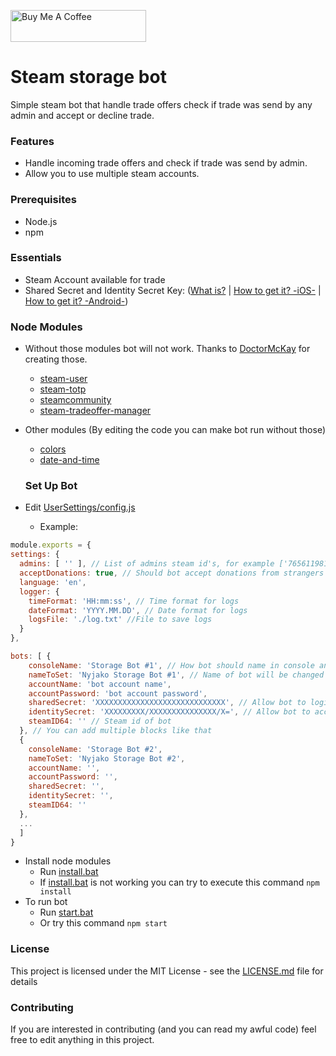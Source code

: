 <a href="https://www.buymeacoffee.com/Nyjako" target="_blank"><img src="https://cdn.buymeacoffee.com/buttons/default-violet.png" alt="Buy Me A Coffee" style="height: 51px !important;width: 217px !important;" ></a>

# Steam storage bot
 
Simple steam bot that handle trade offers check if trade was send by any admin and accept or decline trade.
### Features
+ Handle incoming trade offers and check if trade was send by admin.
+ Allow you to use multiple steam accounts.

### Prerequisites
+ Node.js
+ npm

### Essentials
+ Steam Account available for trade
+ Shared Secret and Identity Secret Key: ([What is?](http://searchsecurity.techtarget.com/definition/shared-secret) | [How to get it? -iOS-](https://forums.backpack.tf/index.php?/topic/45995-guide-how-to-get-your-shared-secret-from-ios-device-steam-mobile/) | [How to get it? -Android-](https://forums.backpack.tf/index.php?/topic/46354-guide-how-to-find-the-steam-identity_secret-on-an-android-phone/))

### Node Modules
+ Without those modules bot will not work. Thanks to [DoctorMcKay](https://github.com/DoctorMcKay) for creating those.
  + [steam-user](https://www.npmjs.com/package/steam-user)
  + [steam-totp](https://www.npmjs.com/package/steam-totp)
  + [steamcommunity](https://www.npmjs.com/package/steamcommunity)
  + [steam-tradeoffer-manager](https://www.npmjs.com/package/steam-tradeoffer-manager)
+ Other modules (By editing the code you can make bot run without those)
  + [colors](https://www.npmjs.com/package/colors)
  + [date-and-time](https://www.npmjs.com/package/date-and-time)
  
  ### Set Up Bot
 + Edit [UserSettings/config.js](https://github.com/Nyjako/Steam-storage-bot/blob/master/UserSettings/config.js)
   +  Example:
  ```javascript
  module.exports = {
  settings: {
    admins: [ '' ], // List of admins steam id's, for example ['76561198115351967',...]
    acceptDonations: true, // Should bot accept donations from strangers
    language: 'en',
    logger: {
      timeFormat: 'HH:mm:ss', // Time format for logs
      dateFormat: 'YYYY.MM.DD', // Date format for logs
      logsFile: './log.txt' //File to save logs
    }
  },

  bots: [ {
      consoleName: 'Storage Bot #1', // How bot should name in console and log file
      nameToSet: 'Nyjako Storage Bot #1', // Name of bot will be changed to this
      accountName: 'bot account name',
      accountPassword: 'bot account password',
      sharedSecret: 'XXXXXXXXXXXXXXXXXXXXXXXXXXXXX', // Allow bot to login without steam mobile token
      identitySecret: 'XXXXXXXXX/XXXXXXXXXXXXXXX/X=', // Allow bot to accept offers
      steamID64: '' // Steam id of bot
    }, // You can add multiple blocks like that
    {
      consoleName: 'Storage Bot #2',
      nameToSet: 'Nyjako Storage Bot #2',
      accountName: '',
      accountPassword: '',
      sharedSecret: '',
      identitySecret: '',
      steamID64: ''
    },
    ...
    ]
}
```
 + Install node modules
   +  Run [install.bat](https://github.com/Nyjako/Steam-storage-bot/blob/master/install.bat)
   +  If [install.bat](https://github.com/Nyjako/Steam-storage-bot/blob/master/install.bat) is not working you can try to execute this command `npm install`
  + To run bot
    +   Run [start.bat](https://github.com/Nyjako/Steam-storage-bot/blob/master/start.bat)
    +   Or try this command `npm start`

### License
 This project is licensed under the MIT License - see the [LICENSE.md](https://github.com/Nyjako/Steam-storage-bot/blob/master/LICENSE) file for details

### Contributing
If you are interested in contributing (and you can read my awful code) feel free to edit anything in this project.
